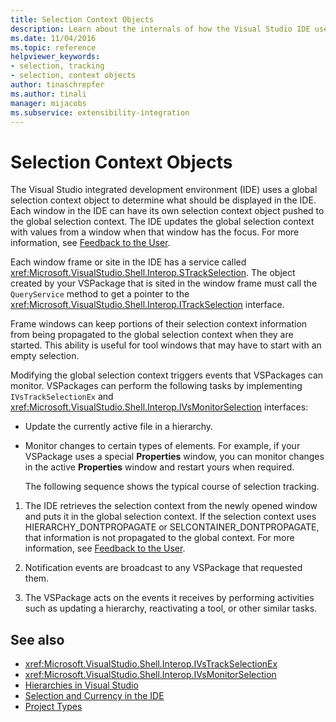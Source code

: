 ```yaml
---
title: Selection Context Objects
description: Learn about the internals of how the Visual Studio IDE uses a global selection context object to determine what should be displayed in the IDE. 
ms.date: 11/04/2016
ms.topic: reference
helpviewer_keywords:
- selection, tracking
- selection, context objects
author: tinaschrepfer
ms.author: tinali
manager: mijacobs
ms.subservice: extensibility-integration
---
```

# Selection Context Objects

The Visual Studio integrated development environment (IDE) uses a global selection context object to determine what should be displayed in the IDE. Each window in the IDE can have its own selection context object pushed to the global selection context. The IDE updates the global selection context with values from a window when that window has the focus. For more information, see [Feedback to the User](../../extensibility/internals/feedback-to-the-user.md).

 Each window frame or site in the IDE has a service called <xref:Microsoft.VisualStudio.Shell.Interop.STrackSelection>. The object created by your VSPackage that is sited in the window frame must call the `QueryService` method to get a pointer to the <xref:Microsoft.VisualStudio.Shell.Interop.ITrackSelection> interface.

 Frame windows can keep portions of their selection context information from being propagated to the global selection context when they are started. This ability is useful for tool windows that may have to start with an empty selection.

 Modifying the global selection context triggers events that VSPackages can monitor. VSPackages can perform the following tasks by implementing `IVsTrackSelectionEx` and <xref:Microsoft.VisualStudio.Shell.Interop.IVsMonitorSelection> interfaces:

- Update the currently active file in a hierarchy.

- Monitor changes to certain types of elements. For example, if your VSPackage uses a special **Properties** window, you can monitor changes in the active **Properties** window and restart yours when required.

  The following sequence shows the typical course of selection tracking.

1. The IDE retrieves the selection context from the newly opened window and puts it in the global selection context. If the selection context uses HIERARCHY_DONTPROPAGATE or SELCONTAINER_DONTPROPAGATE, that information is not propagated to the global context. For more information, see [Feedback to the User](../../extensibility/internals/feedback-to-the-user.md).

2. Notification events are broadcast to any VSPackage that requested them.

3. The VSPackage acts on the events it receives by performing activities such as updating a hierarchy, reactivating a tool, or other similar tasks.

## See also
- <xref:Microsoft.VisualStudio.Shell.Interop.IVsTrackSelectionEx>
- <xref:Microsoft.VisualStudio.Shell.Interop.IVsMonitorSelection>
- [Hierarchies in Visual Studio](../../extensibility/internals/hierarchies-in-visual-studio.md)
- [Selection and Currency in the IDE](../../extensibility/internals/selection-and-currency-in-the-ide.md)
- [Project Types](../../extensibility/internals/project-types.md)
